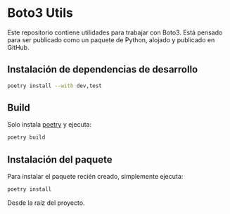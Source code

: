 # Boto3 Utils

Este repositorio contiene utilidades para trabajar con Boto3. Está pensado para ser publicado como un paquete de Python, alojado y publicado en GitHub.

## Instalación de dependencias de desarrollo

```bash
poetry install --with dev,test
```

## Build

Solo instala [poetry](https://python-poetry.org/docs/) y ejecuta:

```bash
poetry build
```

## Instalación del paquete

Para instalar el paquete recién creado, simplemente ejecuta:

```bash
poetry install
```

Desde la raíz del proyecto.
